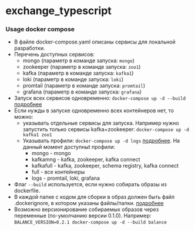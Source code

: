 # exchange_typescript

### Usage docker compose

- В файле docker-compose.yaml описаны сервисы для локальной разработки. 
- Перечень доступных сервисов: 
  - mongo (параметр в команде запуска: `mongo`)
  - zookeeper (параметр в команде запуска: `zoo1`)
  - kafka (параметр в команде запуска: `kafka1`)
  - loki (параметр в команде запуска: `loki`)
  - promtail (параметр в команде запуска: `promtail`)
  - grafana (параметр в команде запуска: `grafana`)
- Запуск всех сервисов одновременно: `docker-compose up -d --build` [подробнее](https://docs.docker.com/engine/reference/commandline/compose_up/)
- Если нужды в запуске одновременно всех контейнеров нет, то можно:
  - указывать отдельные сервисы для запуска. Например нужно запустить только сервисы kafka+zookeeper: `docker-compose up -d kafka1 zoo1`
  - Указывать профили: `docker-compose up -d logs` [подробнее](https://docs.docker.com/compose/profiles/). На данный момент доступныt профили:
    - mongo - mongo
    - kafkamng - kafka, zookeeper, kafka connect
    - kafkafull - kafka, zookeeper, schema registry, kafka connect
    - full - все контейнеры
    - logs - promtail, loki, grafana
- Флаг `--build` используется, если нужно собирать образы из dockerfile.
- В каждой папке с кодом для сборки в образ должен быть файл .dockerignore, в котором указаны файлы/папки. [подробнее](https://www.tutorialspoint.com/using-dockerignore-file)
- Возможно версионирование собираемых образов через переменные (по-умолчанию версии 0.1.0). Например: `BALANCE_VERSION=0.2.1 docker-compose up -d --build balance`
